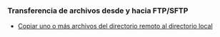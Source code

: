 ### Transferencia de archivos desde y hacia FTP/SFTP

* [Copiar uno o más archivos del directorio remoto al directorio local](Copy-FileFromServer.md)
